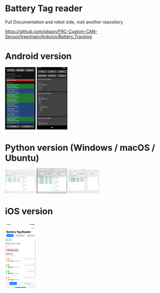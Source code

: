 # Battery Tag reader 

Full Documentation and robot side, visit another repository

https://github.com/sikaxn/FRC-Custom-CAN-Sensor/tree/main/Arduino/Battery_Tracking

# Android version

<img src="img/ui.png" style="max-width:100px;" />
<img src="img/ui2.png" style="max-width:100px;" />

# Python version (Windows / macOS / Ubuntu)

<img src="img/python.png" style="max-width:100px;" />
<img src="img/ubuntu.png" style="max-width:100px;" />
<img src="img/mac.webp" style="max-width:100px;" />

# iOS version

<img src="img/ios.PNG" style="max-width:100px;" />
